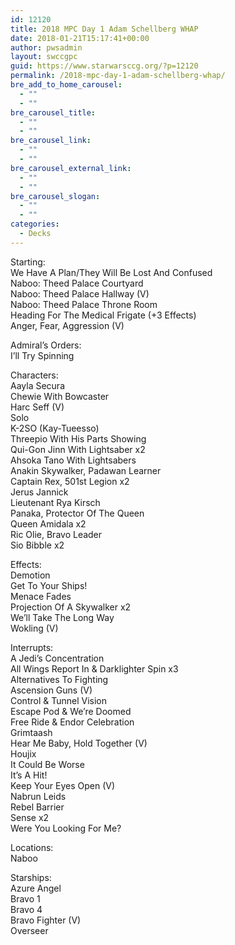 ```yaml
---
id: 12120
title: 2018 MPC Day 1 Adam Schellberg WHAP
date: 2018-01-21T15:17:41+00:00
author: pwsadmin
layout: swccgpc
guid: https://www.starwarsccg.org/?p=12120
permalink: /2018-mpc-day-1-adam-schellberg-whap/
bre_add_to_home_carousel:
  - ""
  - ""
bre_carousel_title:
  - ""
  - ""
bre_carousel_link:
  - ""
  - ""
bre_carousel_external_link:
  - ""
  - ""
bre_carousel_slogan:
  - ""
  - ""
categories:
  - Decks
---
```

Starting:  
We Have A Plan/They Will Be Lost And Confused  
Naboo: Theed Palace Courtyard  
Naboo: Theed Palace Hallway (V)  
Naboo: Theed Palace Throne Room  
Heading For The Medical Frigate (+3 Effects)  
Anger, Fear, Aggression (V)

Admiral’s Orders:  
I&#8217;ll Try Spinning

Characters:  
Aayla Secura  
Chewie With Bowcaster  
Harc Seff (V)  
Solo  
K-2SO (Kay-Tueesso)  
Threepio With His Parts Showing  
Qui-Gon Jinn With Lightsaber x2  
Ahsoka Tano With Lightsabers  
Anakin Skywalker, Padawan Learner  
Captain Rex, 501st Legion x2  
Jerus Jannick  
Lieutenant Rya Kirsch  
Panaka, Protector Of The Queen  
Queen Amidala x2  
Ric Olie, Bravo Leader  
Sio Bibble x2

Effects:  
Demotion  
Get To Your Ships!  
Menace Fades  
Projection Of A Skywalker x2  
We&#8217;ll Take The Long Way  
Wokling (V)

Interrupts:  
A Jedi&#8217;s Concentration  
All Wings Report In & Darklighter Spin x3  
Alternatives To Fighting  
Ascension Guns (V)  
Control & Tunnel Vision  
Escape Pod & We&#8217;re Doomed  
Free Ride & Endor Celebration  
Grimtaash  
Hear Me Baby, Hold Together (V)  
Houjix  
It Could Be Worse  
It&#8217;s A Hit!  
Keep Your Eyes Open (V)  
Nabrun Leids  
Rebel Barrier  
Sense x2  
Were You Looking For Me?

Locations:  
Naboo

Starships:  
Azure Angel  
Bravo 1  
Bravo 4  
Bravo Fighter (V)  
Overseer